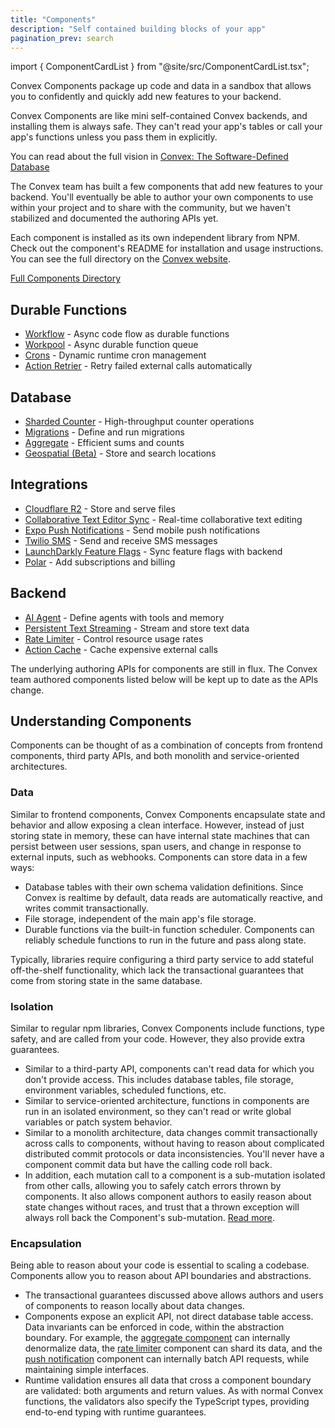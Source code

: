 ```yaml
---
title: "Components"
description: "Self contained building blocks of your app"
pagination_prev: search
---
```


import { ComponentCardList } from "@site/src/ComponentCardList.tsx";

<span className="convex-hero">
  Convex Components package up code and data in a sandbox that allows you to
  confidently and quickly add new features to your backend.
</span>

Convex Components are like mini self-contained Convex backends, and installing
them is always safe. They can't read your app's tables or call your app's
functions unless you pass them in explicitly.

You can read about the full vision in
[Convex: The Software-Defined Database](https://stack.convex.dev/the-software-defined-database#introducing-convex-components)

The Convex team has built a few components that add new features to your
backend. You'll eventually be able to author your own components to use within
your project and to share with the community, but we haven't stabilized and
documented the authoring APIs yet.

Each component is installed as its own independent library from NPM. Check out
the component's README for installation and usage instructions. You can see the
full directory on the [Convex website](https://convex.dev/components).

[Full Components Directory](https://convex.dev/components)

## Durable Functions

- [Workflow](https://www.convex.dev/components/workflow) - Async code flow as durable functions
- [Workpool](https://www.convex.dev/components/workpool) - Async durable function queue
- [Crons](https://www.convex.dev/components/crons) - Dynamic runtime cron management
- [Action Retrier](https://www.convex.dev/components/retrier) - Retry failed external calls automatically

## Database

- [Sharded Counter](https://www.convex.dev/components/sharded-counter) - High-throughput counter operations
- [Migrations](https://www.convex.dev/components/migrations) - Define and run migrations
- [Aggregate](https://www.convex.dev/components/aggregate) - Efficient sums and counts
- [Geospatial (Beta)](https://www.convex.dev/components/geospatial) - Store and search locations

## Integrations

- [Cloudflare R2](https://www.convex.dev/components/cloudflare-r2) - Store and serve files
- [Collaborative Text Editor Sync](https://www.convex.dev/components/prosemirror-sync) - Real-time collaborative text editing
- [Expo Push Notifications](https://www.convex.dev/components/push-notifications) - Send mobile push notifications
- [Twilio SMS](https://www.convex.dev/components/twilio) - Send and receive SMS messages
- [LaunchDarkly Feature Flags](https://www.convex.dev/components/launchdarkly) - Sync feature flags with backend
- [Polar](https://www.convex.dev/components/polar) - Add subscriptions and billing

## Backend

- [AI Agent](https://www.convex.dev/components/persistent-text-streaming) - Define agents with tools and memory
- [Persistent Text Streaming](https://www.convex.dev/components/persistent-text-streaming) - Stream and store text data
- [Rate Limiter](https://www.convex.dev/components/rate-limiter) - Control resource usage rates
- [Action Cache](https://www.convex.dev/components/action-cache) - Cache expensive external calls

<Admonition type="caution" title="The component authoring APIs are in Beta">
  The underlying authoring APIs for components are still in flux. The Convex
  team authored components listed below will be kept up to date as the APIs
  change.
</Admonition>

## Understanding Components

Components can be thought of as a combination of concepts from frontend
components, third party APIs, and both monolith and service-oriented
architectures.

### Data

Similar to frontend components, Convex Components encapsulate state and behavior
and allow exposing a clean interface. However, instead of just storing state in
memory, these can have internal state machines that can persist between user
sessions, span users, and change in response to external inputs, such as
webhooks. Components can store data in a few ways:

- Database tables with their own schema validation definitions. Since Convex is
  realtime by default, data reads are automatically reactive, and writes commit
  transactionally.
- File storage, independent of the main app's file storage.
- Durable functions via the built-in function scheduler. Components can reliably
  schedule functions to run in the future and pass along state.

Typically, libraries require configuring a third party service to add stateful
off-the-shelf functionality, which lack the transactional guarantees that come
from storing state in the same database.

### Isolation

Similar to regular npm libraries, Convex Components include functions, type
safety, and are called from your code. However, they also provide extra
guarantees.

- Similar to a third-party API, components can't read data for which you don't
  provide access. This includes database tables, file storage, environment
  variables, scheduled functions, etc.
- Similar to service-oriented architecture, functions in components are run in
  an isolated environment, so they can't read or write global variables or patch
  system behavior.
- Similar to a monolith architecture, data changes commit transactionally across
  calls to components, without having to reason about complicated distributed
  commit protocols or data inconsistencies. You'll never have a component commit
  data but have the calling code roll back.
- In addition, each mutation call to a component is a sub-mutation isolated from
  other calls, allowing you to safely catch errors thrown by components. It also
  allows component authors to easily reason about state changes without races,
  and trust that a thrown exception will always roll back the Component's
  sub-mutation. [Read more](/docs/components/using.mdx#transactions).

### Encapsulation

Being able to reason about your code is essential to scaling a codebase.
Components allow you to reason about API boundaries and abstractions.

- The transactional guarantees discussed above allows authors and users of
  components to reason locally about data changes.
- Components expose an explicit API, not direct database table access. Data
  invariants can be enforced in code, within the abstraction boundary. For
  example, the [aggregate component](https://convex.dev/components/aggregate)
  can internally denormalize data, the
  [rate limiter](https://convex.dev/components/rate-limiter) component can shard
  its data, and the
  [push notification](https://convex.dev/components/push-notifications)
  component can internally batch API requests, while maintaining simple
  interfaces.
- Runtime validation ensures all data that cross a component boundary are
  validated: both arguments and return values. As with normal Convex functions,
  the validators also specify the TypeScript types, providing end-to-end typing
  with runtime guarantees.
